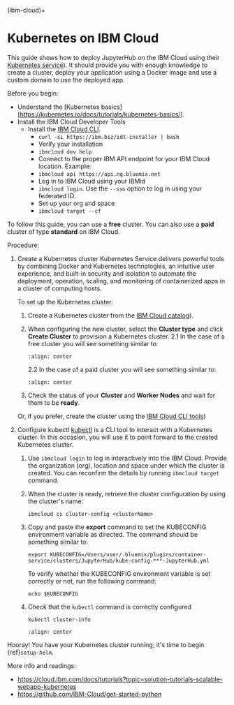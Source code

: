 (ibm-cloud)=

# Kubernetes on IBM Cloud

This guide shows how to deploy JupyterHub on the IBM Cloud using their [Kubernetes service](https://cloud.ibm.com/kubernetes/catalog/create)).
It should provide you with enough knowledge to create a cluster, deploy your application using a Docker image and use a custom domain to use the deployed app.

Before you begin:

- Understand the [Kubernetes basics][https://kubernetes.io/docs/tutorials/kubernetes-basics/].
- Install the IBM Cloud Developer Tools
  - Install the [IBM Cloud CLI](https://cloud.ibm.com/docs/cli?topic=cloud-cli-getting-started).
    - `curl -sL https://ibm.biz/idt-installer | bash`
    - Verify your installation
    - `ibmcloud dev help`
    - Connect to the proper IBM API endpoint for your IBM Cloud location. Example:
    - `ibmcloud api https://api.ng.bluemix.net`
    - Log in to IBM Cloud using your IBMid
    - `ibmcloud login`. Use the `--sso` option to log in using your federated ID.
    - Set up your org and space
    - `ibmcloud target --cf`

To follow this guide, you can use a **free** cluster. You can also use a **paid** cluster of type **standard** on IBM Cloud.

Procedure:

1. Create a Kubernetes cluster
   Kubernetes Service delivers powerful tools by combining Docker and Kubernetes technologies, an intuitive user experience, and built-in security and isolation to automate the deployment, operation, scaling, and monitoring of containerized apps in a cluster of computing hosts.

   To set up the Kubernetes cluster:
   1. Create a Kubernetes cluster from the [IBM Cloud catalog](https://cloud.ibm.com/kubernetes/catalog/create)).
   2. When configuring the new cluster, select the **Cluster type** and click **Create Cluster** to provision a Kubernetes cluster.
      2.1 In the case of a free cluster you will see something similar to:

      ```{image} ../../_static/images/ibm/create-free-kubernetes-cluster-ibm-cloud.png
      :align: center
      ```

      2.2 In the case of a paid cluster you will see something similar to:

      ```{image} ../../_static/images/ibm/create-paid-kubernetes-cluster-ibm-cloud.png
      :align: center
      ```

   3. Check the status of your **Cluster** and **Worker Nodes** and wait for them to be **ready**.

   Or, if you prefer, create the cluster using the [IBM Cloud CLI tools](https://cloud.ibm.com/docs/containers?topic=containers-cs_cli_install))

2. Configure kubectl
   [kubectl](https://kubernetes.io/docs/reference/kubectl/) is a CLI tool to interact with a Kubernetes cluster. In this occasion, you will use it to point forward to the created Kubernetes cluster.
   1. Use `ibmcloud login` to log in interactively into the IBM Cloud. Provide the organization (org), location and space under which the cluster is created. You can reconfirm the details by running `ibmcloud target` command.
   2. When the cluster is ready, retrieve the cluster configuration by using the cluster's name:
      ```
      ibmcloud cs cluster-config <clusterName>
      ```
   3. Copy and paste the **export** command to set the KUBECONFIG environment variable as directed. The command should be something similar to:

      ```
      export KUBECONFIG=/Users/user/.bluemix/plugins/container-service/clusters/JupyterHub/kube-config-***-JupyterHub.yml
      ```

      To verify whether the KUBECONFIG environment variable is set correctly or not, run the following command:

      ```
      echo $KUBECONFIG
      ```

   4. Check that the `kubectl` command is correctly configured

      ```
      kubectl cluster-info
      ```

      ```{image} ../../_static/images/ibm/kubectl-cluster-info.png
      :align: center
      ```

Hooray! You have your Kubernetes cluster running; it's time to begin {ref}`setup-helm`.

More info and readings:

- <https://cloud.ibm.com/docs/tutorials?topic=solution-tutorials-scalable-webapp-kubernetes>
- <https://github.com/IBM-Cloud/get-started-python>

